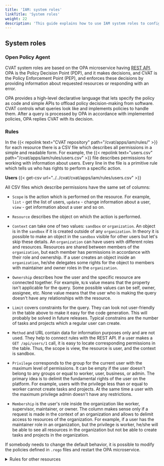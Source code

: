 ```yaml
---
title: 'IAM: system roles'
linkTitle: 'System roles'
weight: 22
description: 'This guide explains how to use IAM system roles to configure user rights in CVAT.'
---
```


## System roles

### Open Policy Agent

CVAT system roles are based on the OPA microservice having [REST API](https://www.openpolicyagent.org/docs/latest/rest-api/).
OPA is the Policy Decision Point (PDP), and it makes decisions, and CVAT is the Policy Enforcement Point (PEP),
and enforces these decisions by providing information about requested resources or responding with an error.

OPA provides a high-level declarative language that lets specify the policy as code and simple APIs to offload
policy decision-making from software. CVAT controls what queries look like and implements policies to handle them.
After a query is processed by OPA in accordance with implemented policies, OPA replies CVAT with its decision.

### Rules

In the {{< repolink text="CVAT repository" path="/cvat/apps/iam/rules/" >}} for each resource there is a CSV file
which describes all permissions in a simple and readable form.
For example, the {{< repolink text="users.csv" path="/cvat/apps/iam/rules/users.csv" >}} file describes permissions
for working with information about users. Every line in the file is a primitive rule which tells us who has rights
to perform a specific action.

**Users**
{{< get-csv url="../../cvat/cvat/apps/iam/rules/users.csv" >}}

All CSV files which describe permissions have the same set of columns:

- `Scope` is the action which is performed on the resource. For example, `list` - get the list of users,
  `update` - change information about a user, `view` - get information about a user and so on.

- `Resource` describes the object on which the action is performed.

- `Context` can take one of two values: `sandbox` or `organization`. An object is in the `sandbox`
  if it is created outside of any `organization`. In theory it is possible to make an object in the `sandbox` visible
  for other users but let's skip these details. An `organization` can have users with different roles and resources.
  Resources are shared between members of the `organization`, but each member has permissions in accordance with their
  role and ownership. If a user creates an object inside an `organization`, he/she delegates some rights for the object
  to members with maintainer and owner roles in the `organization`.

- `Ownership` describes how the user and the specific resource are connected together.
  For example, `N/A` value means that the property isn't applicable for the query.
  Some possible values can be self, owner, assignee, etc.
  None value means that the user who is making the query doesn't have any relationships with the resource.

- `Limit` covers constraints for the query. They can look not user-friendly in the table above to make
  it easy for the code generation. This will probably be solved in future releases. Typical constrains are the number
  of tasks and projects which a regular user can create.

- `Method` and URL contain data for information purposes only and are not used.
  They help to connect rules with the REST API. If a user makes a `GET /api/users/1` call,
  it is easy to locate corresponding permissions in the table. Thus, the scope is view,
  the resource is user, and the context is sandbox.

- `Privilege` corresponds to the group for the current user with the maximum level of permissions.
  It can be empty if the user doesn't belong to any groups or equal to worker, user, business, or admin.
  The primary idea is to delimit the fundamental rights of the user on the platform.
  For example, users with the privilege less than or equal to worker cannot create tasks and projects.
  At the same time a user with the maximum privilege admin doesn't have any restrictions.

- `Membership` is the user's role inside the organization like worker, supervisor, maintainer, or owner.
  The column makes sense only if a request is made in the context of an organization and allows
  to delimit access to resources of the organization.
  For example, if a user has the maintainer role in an organization,
  but the privilege is worker, he/she will be able to see all resources in the organization
  but not be able to create tasks and projects in the organization.

If somebody needs to change the default behavior,
it is possible to modify the policies defined in `.rego` files and restart the OPA microservice.

<details style="max-width: 100%">
<summary>Rules for other resources</summary>
<div class="td-content"><br>

**Analytics**
{{< get-csv url="../../cvat/cvat/apps/iam/rules/analytics.csv" >}}

**Authorization**
{{< get-csv url="../../cvat/cvat/apps/iam/rules/auth.csv" >}}

**Cloud storages**
{{< get-csv url="../../cvat/cvat/apps/iam/rules/cloudstorages.csv" >}}

**Comments**
{{< get-csv url="../../cvat/cvat/apps/iam/rules/comments.csv" >}}

**Invitations**
{{< get-csv url="../../cvat/cvat/apps/iam/rules/invitations.csv" >}}

**Issues**
{{< get-csv url="../../cvat/cvat/apps/iam/rules/issues.csv" >}}

**Jobs**
{{< get-csv url="../../cvat/cvat/apps/iam/rules/jobs.csv" >}}

**Lambda**
{{< get-csv url="../../cvat/cvat/apps/iam/rules/lambda.csv" >}}

**Memberships**
{{< get-csv url="../../cvat/cvat/apps/iam/rules/memberships.csv" >}}

**Organizations**
{{< get-csv url="../../cvat/cvat/apps/iam/rules/organizations.csv" >}}

**Projects**
{{< get-csv url="../../cvat/cvat/apps/iam/rules/projects.csv" >}}

**Restrictions**
{{< get-csv url="../../cvat/cvat/apps/iam/rules/restrictions.csv" >}}

**Server**
{{< get-csv url="../../cvat/cvat/apps/iam/rules/server.csv" >}}

**Tasks**
{{< get-csv url="../../cvat/cvat/apps/iam/rules/tasks.csv" >}}

</div>
</details>
